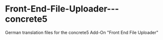 Front-End-File-Uploader---concrete5
===================================

German translation files for the concrete5 Add-On "Front End File Uploader"